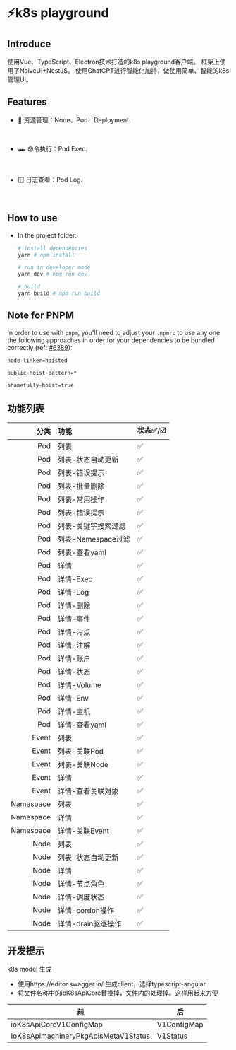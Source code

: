  
# ⚡k8s playground

 
 
## Introduce
使用Vue、TypeScript、Electron技术打造的k8s playground客户端。
框架上使用了NaiveUI+NestJS。
使用ChatGPT进行智能化加持，做使用简单、智能的k8s 管理UI。

## Features

- 🔨 资源管理：Node、Pod、Deployment.
<br>

- 🛻 命令执行：Pod Exec.
<br>

- 🪟 日志查看：Pod Log.
<br>


## How to use

- In the project folder: 
  ```bash
  # install dependencies
  yarn # npm install

  # run in developer mode
  yarn dev # npm run dev

  # build
  yarn build # npm run build
  ```

## Note for PNPM

In order to use with `pnpm`, you'll need to adjust your `.npmrc` to use any one the following approaches in order for your dependencies to be bundled correctly (ref: [#6389](https://github.com/electron-userland/electron-builder/issues/6289#issuecomment-1042620422)):
```
node-linker=hoisted
```
```
public-hoist-pattern=*
```
```
shamefully-hoist=true
```
## 功能列表
|        分类 | 功能             | 	状态✅/☑️ |
|----------:|:---------------|:--------|
|       Pod | 列表             | ✅       |
|       Pod | 列表-状态自动更新      | ✅       |
|       Pod | 列表-错误提示        | ✅       |
|       Pod | 列表-批量删除        | ✅       |
|       Pod | 列表-常用操作        | ✅       |
|       Pod | 列表-错误提示        | ✅       |
|       Pod | 列表-关键字搜索过滤     | ✅       |
|       Pod | 列表-Namespace过滤 | ✅       |
|       Pod | 列表-查看yaml      | ✅       |
|       Pod | 详情             | ✅       |
|       Pod | 详情-Exec        | ✅       |
|       Pod | 详情-Log         | ✅       |
|       Pod | 详情-删除          | ✅       |
|       Pod | 详情-事件          | ✅       |
|       Pod | 详情-污点          | ✅       |
|       Pod | 详情-注解          | ✅       |
|       Pod | 详情-账户          | ✅       |
|       Pod | 详情-状态          | ✅       |
|       Pod | 详情-Volume      | ✅       |
|       Pod | 详情-Env         | ✅       |
|       Pod | 详情-主机          | ✅       |
|       Pod | 详情-查看yaml      | ✅       |
|     Event | 列表             | ✅       |
|     Event | 列表-关联Pod       | ✅       |
|     Event | 列表-关联Node      | ✅       |
|     Event | 详情             | ✅       |
|     Event | 详情-查看关联对象      | ✅       |
| Namespace | 列表             | ✅       |
| Namespace | 详情             | ✅       |
| Namespace | 详情-关联Event     | ✅       |
|      Node | 列表             | ✅       |
|      Node | 列表-状态自动更新      | ✅       |
|      Node | 详情             | ✅       |
|      Node | 详情-节点角色        | ✅       |
|      Node | 详情-调度状态        | ✅       |
|      Node | 详情-cordon操作    | ✅       |
|      Node | 详情-drain驱逐操作   | ✅       |
## 开发提示
 
k8s model 生成
 * 使用https://editor.swagger.io/ 生成client，选择typescript-angular
 * 将文件名称中的ioK8sApiCore替换掉，文件内的处理掉。这样用起来方便

 | 前                                    | 后           |
 |--------------------------------------|-------------|
 | ioK8sApiCoreV1ConfigMap              | V1ConfigMap |
 | IoK8sApimachineryPkgApisMetaV1Status | V1Status    |
 
